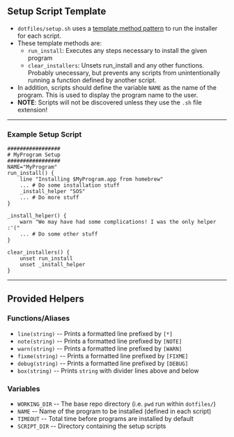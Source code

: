 Setup Script Template
----

* `dotfiles/setup.sh` uses a [template method pattern](https://refactoring.guru/design-patterns/template-method) to run the installer for each script.
* These template methods are:
	- `run_install`:  Executes any steps necessary to install the given program
	- `clear_installers`: Unsets run_install and any other functions. Probably unecessary, but prevents any scripts from unintentionally running a function defined by another script.
* In addition, scripts should define the variable `NAME` as the name of the program. This is used to display the program name to the user.
* **NOTE**: Scripts will not be discovered unless they use the `.sh` file extension!

----

### Example Setup Script

```
#################
# MyProgram Setup
#################
NAME="MyProgram"
run_install() {
	line "Installing $MyProgram.app from homebrew"
	... # Do some installation stuff
	_install_helper "SOS"
	... # Do more stuff
}

_install_helper() {
	warn "We may have had some complications! I was the only helper :'("
	... # Do some other stuff
}

clear_installers() {
	unset run_install
	unset _install_helper
}
```

----

## Provided Helpers
### Functions/Aliases
* `line(string)` -- Prints a formatted line prefixed by `[*]`
* `note(string)` -- Prints a formatted line prefixed by `[NOTE]`
* `warn(string)` -- Prints a formatted line prefixed by `[WARN]`
* `fixme(string)` -- Prints a formatted line prefixed by `[FIXME]`
* `debug(string)` -- Prints a formatted line prefixed by `[DEBUG]`
* `box(string)` -- Prints `string` with divider lines above and below
### Variables
* `WORKING_DIR` -- The base repo directory (i.e. `pwd` run within `dotfiles/`)
* `NAME` -- Name of the program to be installed (defined in each script)
* `TIMEOUT` -- Total time before programs are installed by default
* `SCRIPT_DIR` -- Directory containing the setup scripts
